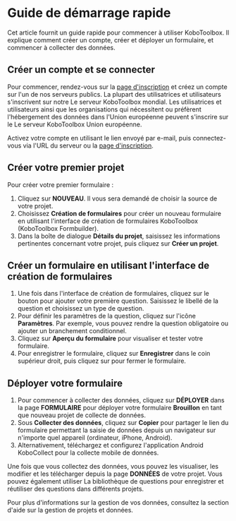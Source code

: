# Guide de démarrage rapide

Cet article fournit un guide rapide pour commencer à utiliser KoboToolbox. Il explique comment créer un compte, créer et déployer un formulaire, et commencer à collecter des données.

## Créer un compte et se connecter

Pour commencer, rendez-vous sur la [page d'inscription](https://www.kobotoolbox.org/sign-up/) et créez un compte sur l'un de nos serveurs publics. La plupart des utilisatrices et utilisateurs s'inscrivent sur notre Le serveur KoboToolbox mondial. Les utilisatrices et utilisateurs ainsi que les organisations qui nécessitent ou préfèrent l'hébergement des données dans l'Union européenne peuvent s'inscrire sur le Le serveur KoboToolbox Union européenne.

Activez votre compte en utilisant le lien envoyé par e-mail, puis connectez-vous via l'URL du serveur ou la [page d'inscription](https://www.kobotoolbox.org/sign-up/).

## Créer votre premier projet

Pour créer votre premier formulaire :

1. Cliquez sur **NOUVEAU**. Il vous sera demandé de choisir la source de votre projet.
2. Choisissez **Création de formulaires** pour créer un nouveau formulaire en utilisant l'interface de création de formulaires KoboToolbox (KoboToolbox Formbuilder).
3. Dans la boîte de dialogue **Détails du projet**, saisissez les informations pertinentes concernant votre projet, puis cliquez sur **Créer un projet**.

## Créer un formulaire en utilisant l'interface de création de formulaires

1. Une fois dans l'interface de création de formulaires, cliquez sur le bouton <i class="k-icon-plus"></i> pour ajouter votre première question. Saisissez le libellé de la question et choisissez un type de question.
2. Pour définir les paramètres de la question, cliquez sur l'icône <i class="k-icon-settings"></i> **Paramètres**. Par exemple, vous pouvez rendre la question obligatoire ou ajouter un branchement conditionnel.
3. Cliquez sur <i class="k-icon-view"></i> **Aperçu du formulaire** pour visualiser et tester votre formulaire.
4. Pour enregistrer le formulaire, cliquez sur **Enregistrer** dans le coin supérieur droit, puis cliquez sur <i class="k-icon-close"></i> pour fermer le formulaire.

## Déployer votre formulaire

1. Pour commencer à collecter des données, cliquez sur **DÉPLOYER** dans la page **FORMULAIRE** pour déployer votre formulaire **Brouillon** en tant que nouveau projet de collecte de données.
2. Sous **Collecter des données**, cliquez sur **Copier** pour partager le lien du formulaire permettant la saisie de données depuis un navigateur sur n'importe quel appareil (ordinateur, iPhone, Android).
3. Alternativement, téléchargez et configurez l'application Android KoboCollect pour la collecte mobile de données.

Une fois que vous collectez des données, vous pouvez les visualiser, les modifier et les télécharger depuis la page **DONNÉES** de votre projet. Vous pouvez également utiliser La bibliothèque de questions pour enregistrer et réutiliser des questions dans différents projets.

Pour plus d'informations sur la gestion de vos données, consultez la section d'aide sur la gestion de projets et données.